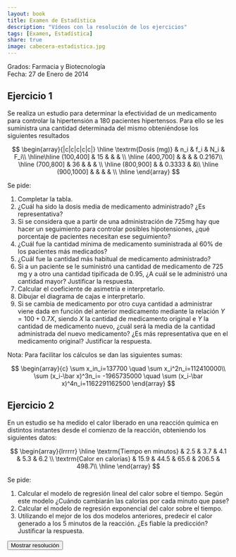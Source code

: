 ```yaml
---
layout: book
title: Examen de Estadística
description: "Vídeos con la resolución de los ejercicios"
tags: [Examen, Estadística]
share: true
image: cabecera-estadistica.jpg
---
```


Grados: Farmacia y Biotecnología  
Fecha: 27 de Enero de 2014

## Ejercicio 1
Se realiza un estudio para determinar la efectividad de un medicamento para controlar la hipertensión a 180 pacientes hipertensos.
Para ello se les suministra una cantidad determinada del mismo obteniéndose los siguientes resultados

$$
\begin{array}{|c|c|c|c|c|}
\hline
\textrm{Dosis (mg)} & n_i & f_i & N_i & F_i\\
\hline\hline
(100,400] & 15 & & & \\
\hline
(400,700] & & & & 0.2167\\
\hline
(700,800] & 36 & & & \\
\hline
(800,900] & & 0.3333 & &\\
\hline
(900,1000] & & & & \\
\hline
\end{array}
$$

Se pide:

1. Completar la tabla.
2. ¿Cuál ha sido la dosis media de medicamento administrado? ¿Es representativa?
3. Si se considera que a partir de una administración de 725mg hay que hacer un seguimiento para controlar posibles hipotensiones, ¿qué porcentaje de pacientes necesitan ese seguimiento?
4. ¿Cuál fue la cantidad mínima de medicamento suministrada al 60\% de los pacientes más medicados?
5. ¿Cuál fue la cantidad más habitual de medicamento administrado?
6. Si a un paciente se le suministró una cantidad de medicamento de 725 mg y a otro una cantidad tipificada de 0.95, ¿A cuál se le administró una cantidad mayor? Justificar la respuesta.
7. Calcular el coeficiente de asimetría e interpretarlo.
8. Dibujar el diagrama de cajas e interpretarlo.
9. Si se cambia de medicamento por otro cuya cantidad a administrar viene dada en función del anterior medicamento mediante la relación $Y=100+0.7X$, siendo $X$ la cantidad de medicamento original e $Y$ la cantidad de medicamento nuevo, ¿cuál será la media de la cantidad administrada del nuevo medicamento? ¿Es más representativa que en el medicamento original? Justificar la respuesta.

Nota: Para facilitar los cálculos se dan las siguientes sumas:

$$
\begin{array}{c}
\sum x_in_i=137700 \quad \sum x_i^2n_i=112410000\\
\sum (x_i-\bar x)^3n_i= -1965735000 \quad \sum (x_i-\bar x)^4n_i=1162291162500
\end{array}
$$


## Ejercicio 2
En un estudio se ha medido el calor liberado en una reacción química en distintos instantes desde el comienzo de la reacción, obteniendo los siguientes datos:

$$
\begin{array}{lrrrrr}
\hline
\textrm{Tiempo en minutos} & 2.5 & 3.7 & 4.1 & 5.3 & 6.2 \\
\textrm{Calor en calorías} & 15.9 & 44.5 & 65.6 & 206.5 & 498.7\\
\hline
\end{array}
$$

Se pide:

1. Calcular el modelo de regresión lineal del calor sobre el tiempo. Según este modelo ¿Cuándo cambiarán las calorías por cada minuto que pase?
2. Calcular el modelo de regresión exponencial del calor sobre el tiempo.
3. Utilizando el mejor de los dos modelos anteriores, predecir el calor generado a los 5 minutos de la reacción. ¿Es fiable la predicción? Justificar la respuesta.


<div><button class="resolution">Mostrar resolución</button></div>
<div id="resolution" class="center" style="display: none">
<iframe width="640" height="360" src="//www.youtube.com/embed/IbyZwm1cv8Y" frameborder="0" allowfullscreen></iframe>
</div>
